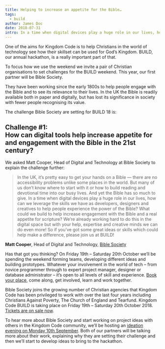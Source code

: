 ```yaml
---
title: Helping to increase an appetite for the Bible…
tags:
  - build
author: James Doc
date: 2018-07-31
intro: In a time when digital devices play a huge role in our lives, how can we leverage the skills we have as developers, designers and creatives to help people experience the power of the Bible?
---
```


One of the aims for Kingdom Code is to help Christians in the world of technology see how their skillset can be used for God’s Kingdom. BUILD, our annual hackathon, is a really important part of that.

To focus how we use the weekend we invite a pair of Christian organisations to set challenges for the BUILD weekend. This year, our first partner will be Bible Society.

They have been working since the early 1800s to help people engage with the Bible and to see its relevance to their lives. In the UK the Bible is readily available both in paper and digitally, but has lost its significance in society with fewer people recognising its value.

The challenge Bible Society are setting for BUILD 18 is:

## Challenge #1:<br />How can digital tools help increase appetite for and engagement with the Bible in the 21st century?</h2>

We asked Matt Cooper, Head of Digital and Technology at Bible Society to explain the challenge further:

> In the UK, it&#8217;s pretty easy to get your hands on a Bible — there are no accessibility problems unlike some places in the world. But many of us don&#8217;t know where to start with it or how to build reading and devotional time into our busy lives. And yet the Bible has so much to give.
> In a time when digital devices play a huge role in our lives, how can we leverage the skills we have as developers, designers and creatives to help people experience the power of the Bible? What could we build to help increase engagement with the Bible and a real appetite for scripture? We’re already working hard to do this in the digital space but with your help, expertise and creative minds we can do even more! So if you’ve got some great ideas or skills which could help make a difference, please join us at BUILD!

<strong>Matt Cooper</strong>, Head of Digital and Technology, <a href="https://www.biblesociety.org.uk/">Bible Society</a>

Has that got you thinking? On Friday 19th &#8211; Saturday 20th October we’ll be spending the weekend forming teams, developing different ideas and building prototypes. Whatever your involvement in the world of tech &#8211; from novice programmer through to expert project manager, designer or database administrator &#8211; it’s open to all levels of skill and experience. <a href="https://kingdomcode.org.uk/build">Book your place</a>, come along, get involved, learn and work together.

Bible Society joins the growing number of Christian agencies that Kingdom Code has been privileged to work with over the last four years including Christians Against Poverty, The Church of England and Tearfund. Kingdom Code BUILD is taking place on Friday 19th &#8211; Saturday 20th October 2018. <a href="https://kingdomcode.org.uk/build">Tickets are on sale now</a>.

To hear more about Bible Society and start working on project ideas with others in the Kingdom Code community, we’ll be hosting an <a href="https://www.eventbrite.co.uk/e/kingdom-code-ideation-evening-tickets-48121051360">ideation evening on Monday 10th September</a>. Both of our partners will be talking more about their work, explaining why they are setting their challenge and then we’ll start to develop ideas to bring to the hackathon.
